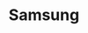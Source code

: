 ---
facebook: https://www.facebook.com/SamsungUS
googleplus: https://plus.google.com/+SamsungUSA
instagram: https://www.instagram.com/samsungusa/
logohandle: samsung
sort: samsung
title: Samsung
twitter: SamsungUS
website: https://www.samsung.com/
wikipedia: https://en.wikipedia.org/wiki/Samsung
youtube: https://www.youtube.com/user/samsungusatube
---